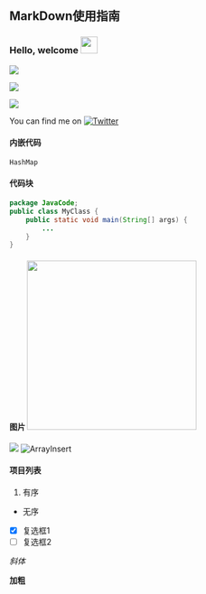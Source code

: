 ## MarkDown使用指南
### Hello, welcome <img src="https://raw.githubusercontent.com/MartinHeinz/MartinHeinz/master/wave.gif" width="30px">
> 
![](https://img.shields.io/badge/<JavaCode>-<LeetCode>-informational?style=flat&logo=<LOGO_NAME>&logoColor=white&color=2bbc8a)

![](https://img.shields.io/badge/<WORD_ON_LEFT>-<WORD_ON_RIGHT>-informational?style=flat&logo=<LOGO_NAME>&logoColor=white&color=2bbc8a)

![](https://img.shields.io/badge/<WORD_ON_LEFT>-<WORD_ON_RIGHT>-informational?style=flat&logo=data:image/svg%2bxml;base64,<BASE64_DATA>)

<!-- Actual text -->
You can find me on [![Twitter][1.2]][1]
<!-- Icons -->
[1.2]: http://i.imgur.com/wWzX9uB.png (twitter icon without padding)
<!-- Links to your social media accounts -->
[1]: https://twitter.com_/Martin_Heinz

#### 内嵌代码
`HashMap`

#### 代码块
```java
package JavaCode;
public class MyClass {
    public static void main(String[] args) {
        ...
    }
}
```
#### 图片 <img src="https://github.com/coulsonzero/JavaCode/blob/main/images/ArrayFind.gif" width="300px">
![](url)
![ArrayInsert](https://github.com/coulsonzero/JavaCode/blob/main/images/ArrayInsert.gif)




#### 项目列表
1. 有序
* 无序
* [x] 复选框1
* [ ] 复选框2

*斜体*

**加粗**























